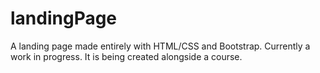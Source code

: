 # landingPage
A landing page made entirely with HTML/CSS and Bootstrap. Currently a work in progress. It is being created alongside a course.
